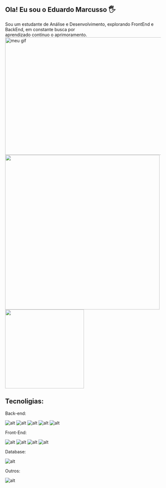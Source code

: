 ## Ola! Eu sou o Eduardo Marcusso 🖐

<span align="center"> 
    Sou um estudante de Análise e Desenvolvimento, explorando FrontEnd e BackEnd, em constante busca por <br>aprendizado contínuo o aprimoramento.
</span>

<img src="https://i.gifer.com/origin/66/66887a6406dc3d799407b20e076ca578.gif" alt= "meu gif" width="760" height="380">

<div >
    <img src="https://github-readme-stats.vercel.app/api?username=marcussoe&show_icons=true&theme=radical" width="500px">
    <img src="https://github-readme-stats.vercel.app/api/top-langs/?username=marcussoe&theme=blue-green" width="255px"> 
</div>


## Tecnoligias:

Back-end:

![alt](https://img.shields.io/badge/Java-ED8B00?style=for-the-badge&logo=openjdk&logoColor=white)
![alt](https://img.shields.io/badge/JavaScript-323330?style=for-the-badge&logo=javascript&logoColor=F7DF1E)
![alt](https://img.shields.io/badge/Node.js-43853D?style=for-the-badge&logo=node.js&logoColor=white)
![alt](https://img.shields.io/badge/Spring-6DB33F?style=for-the-badge&logo=spring&logoColor=white)
![alt](https://img.shields.io/badge/Spring_Security-6DB33F?style=for-the-badge&logo=Spring-Security&logoColor=white)



Front-End:

![alt](https://img.shields.io/badge/React_Native-20232A?style=for-the-badge&logo=react&logoColor=61DAFB)
![alt](https://img.shields.io/badge/React-20232A?style=for-the-badge&logo=react&logoColor=61DAFB)
![alt](https://img.shields.io/badge/HTML5-E34F26?style=for-the-badge&logo=html5&logoColor=white)
![alt](https://img.shields.io/badge/CSS3-1572B6?style=for-the-badge&logo=css3&logoColor=white)


Database:

![alt](https://img.shields.io/badge/MySQL-005C84?style=for-the-badge&logo=mysql&logoColor=white)


Outros:

![alt](https://img.shields.io/badge/Salesforce-00A1E0?style=for-the-badge&logo=Salesforce&logoColor=white)


